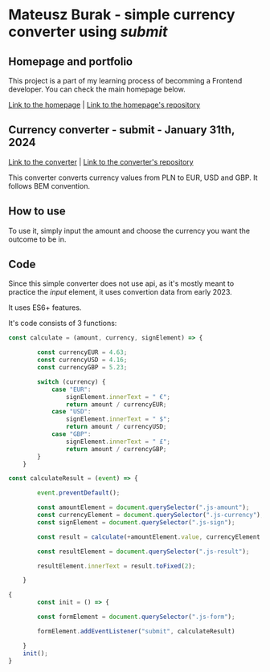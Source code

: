 # Mateusz Burak - simple currency converter using *submit*

## Homepage and portfolio

This project is a part of my learning process of becomming a Frontend developer. You can check the main homepage below.

[Link to the homepage](https://mateuszburak.github.io/Public-homepage/) |
[Link to the homepage's repository](https://github.com/MateuszBurak/Public-homepage)

## Currency converter - submit - January 31th, 2024

[Link to the converter](https://mateuszburak.github.io/currency-converter-submit/) |
[Link to the converter's repository](https://github.com/MateuszBurak/currency-converter-submit)

This converter converts currency values from PLN to EUR, USD and GBP. It follows BEM convention.

## How to use

To use it, simply input the amount and choose the currency you want the outcome to be in.

## Code

Since this simple converter does not use api, as it's mostly meant to practice the *input* element, it uses convertion data from early 2023.

It uses ES6+ features.

It's code consists of 3 functions:

```javascript
const calculate = (amount, currency, signElement) => {

        const currencyEUR = 4.63;
        const currencyUSD = 4.16;
        const currencyGBP = 5.23;

        switch (currency) {
            case "EUR":
                signElement.innerText = " €";
                return amount / currencyEUR;
            case "USD":
                signElement.innerText = " $";
                return amount / currencyUSD;
            case "GBP":
                signElement.innerText = " £";
                return amount / currencyGBP;
        }
    }
```

```javascript
const calculateResult = (event) => {

        event.preventDefault();

        const amountElement = document.querySelector(".js-amount");
        const currencyElement = document.querySelector(".js-currency");
        const signElement = document.querySelector(".js-sign");

        const result = calculate(+amountElement.value, currencyElement.value, signElement);

        const resultElement = document.querySelector(".js-result");

        resultElement.innerText = result.toFixed(2);

    }
```

```javascript
{
        const init = () => {

        const formElement = document.querySelector(".js-form");

        formElement.addEventListener("submit", calculateResult)

    }
    init();
}
```
